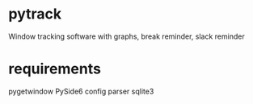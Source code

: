 # pytrack
Window tracking software with graphs, break reminder, slack reminder

# requirements
pygetwindow
PySide6
config parser
sqlite3